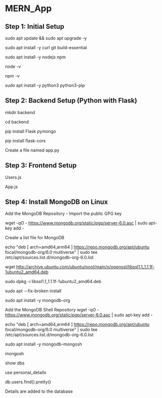 # MERN_App


## Step 1: Initial Setup
sudo apt update && sudo apt upgrade -y

sudo apt install -y curl git build-essential

sudo apt install -y nodejs npm

node -v

npm -v

sudo apt install -y python3 python3-pip

## Step 2: Backend Setup (Python with Flask)
mkdir backend

cd backend

pip install Flask pymongo

pip install flask-cors

Create a file named app.py

## Step 3: Frontend Setup
Users.js

App.js

## Step 4: Install MongoDB on Linux
Add the MongoDB Repository - Import the public GPG key

wget -qO - https://www.mongodb.org/static/pgp/server-6.0.asc | sudo apt-key add -

Create a list file for MongoDB

echo "deb [ arch=amd64,arm64 ] https://repo.mongodb.org/apt/ubuntu focal/mongodb-org/6.0 multiverse" | sudo tee /etc/apt/sources.list.d/mongodb-org-6.0.list

wget http://archive.ubuntu.com/ubuntu/pool/main/o/openssl/libssl1.1_1.1.1f-1ubuntu2_amd64.deb

sudo dpkg -i libssl1.1_1.1.1f-1ubuntu2_amd64.deb

sudo apt --fix-broken install

sudo apt install -y mongodb-org

Add the MongoDB Shell Repository
wget -qO - https://www.mongodb.org/static/pgp/server-6.0.asc | sudo apt-key add -

echo "deb [ arch=amd64,arm64 ] https://repo.mongodb.org/apt/ubuntu focal/mongodb-org/6.0 multiverse" | sudo tee /etc/apt/sources.list.d/mongodb-org-6.0.list

sudo apt install -y mongodb-mongosh

mongosh

show dbs

use personal_details

db.users.find().pretty()

Details are added to the database
